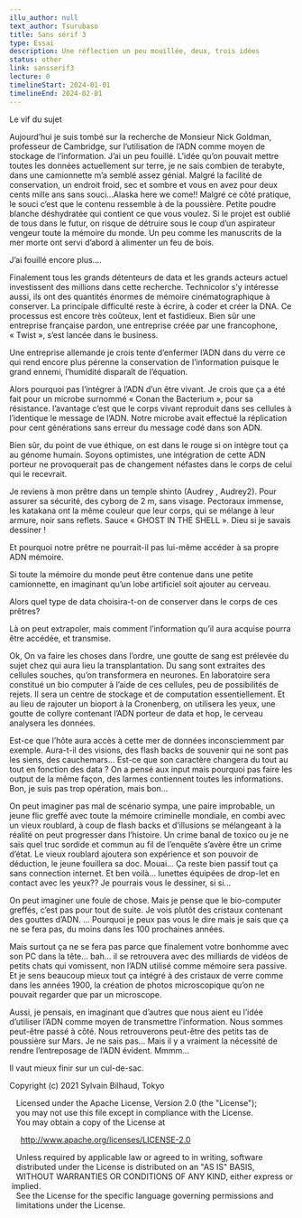 ```yaml
---
illu_author: null
text_author: Tsurubaso
title: Sans sérif 3
type: Essai
description: Une réflection un peu mouillée, deux, trois idées
status: other
link: sansserif3
lecture: 0
timelineStart: 2024-01-01
timelineEnd: 2024-02-01
---
```


Le vif du sujet

Aujourd’hui je suis tombé sur la recherche de Monsieur Nick Goldman, professeur de Cambridge, sur l’utilisation de l’ADN comme moyen de stockage de l’information. 
J’ai un peu fouillé.
L’idée qu’on pouvait mettre toutes les données actuellement sur terre, je ne sais combien de terabyte,  dans une camionnette m’a semblé assez génial. 
Malgré la facilité de conservation, un endroit froid, sec et sombre et vous en avez pour deux cents mille ans sans souci…Alaska here we come!!
Malgré ce côté pratique, le souci c’est que le contenu ressemble à de la poussière. 
Petite poudre blanche déshydratée qui contient ce que vous voulez. 
Si le projet est oublié de tous dans le futur, on risque de détruire sous le coup d’un aspirateur vengeur toute la mémoire du monde.
Un peu comme les manuscrits de la mer morte ont servi d’abord à alimenter un feu de bois.

J’ai fouillé encore plus….

Finalement tous les grands détenteurs de data et les grands acteurs actuel investissent des millions dans cette recherche.
Technicolor s’y intéresse aussi, ils ont des quantités énormes de mémoire cinématographique à conserver.
La principale difficulté reste à écrire, à coder et créer la DNA.
Ce processus est encore très coûteux, lent et fastidieux.
Bien sûr une entreprise française pardon, une entreprise créée par une francophone, « Twist »,  s’est lancée dans le business.

Une entreprise allemande je crois tente d’enfermer l’ADN dans du verre ce qui rend encore plus pérenne la conservation de l’information puisque le grand ennemi, l’humidité disparaît de l’équation.

Alors pourquoi pas l’intégrer à l’ADN d’un être vivant. 
Je crois que ça a été fait pour un microbe surnommé « Conan the Bacterium », pour sa résistance. l’avantage c’est que le corps vivant reproduit dans ses cellules à l’identique le message de l’ADN. Notre microbe avait effectué la réplication pour cent générations sans erreur du message codé dans son ADN.

Bien sûr, du point de vue éthique, on est dans le rouge si on intègre tout ça au génome humain.
Soyons optimistes, une intégration de cette ADN porteur ne provoquerait pas de changement néfastes dans le corps de celui qui le recevrait.

Je reviens à mon prêtre dans un temple shinto (Audrey , Audrey2).
Pour assurer sa sécurité, des cyborg de 2 m, sans visage.
Pectoraux immense, les katakana ont la même couleur que leur corps, qui se mélange à leur armure, noir sans reflets.
Sauce « GHOST IN THE SHELL ».
Dieu si je savais dessiner !

Et pourquoi notre prêtre ne pourrait-il pas lui-même accéder à sa propre ADN mémoire.

Si toute la mémoire du monde peut être contenue dans une petite camionnette, en imaginant qu’un lobe artificiel soit ajouter au cerveau. 

Alors quel type de data choisira-t-on de conserver dans le corps de ces prêtres?

Là on peut extrapoler, mais comment l’information qu’il aura acquise pourra être accédée, et transmise.

Ok, 
On va faire les choses dans l’ordre, 
une goutte de sang est prélevée du sujet chez qui aura lieu la transplantation.
Du sang sont extraites des cellules souches, qu’on transformera en neurones. En laboratoire sera constitué un bio computer à l’aide de ces cellules, peu de possibilités de rejets.
Il sera un centre de stockage et de computation essentiellement. Et au lieu de rajouter un bioport à la Cronenberg, on utilisera les yeux, une goutte de collyre contenant l’ADN porteur de data et hop, le cerveau analysera les données.

Est-ce que l’hôte aura accès à cette mer de données inconsciemment par exemple.
Aura-t-il des visions, des flash backs de souvenir qui ne sont pas les siens, des cauchemars… 
Est-ce que son caractère changera du tout au tout en fonction des data ?
On a pensé aux input mais pourquoi pas faire les output de la même façon, des larmes contiennent toutes les informations.
Bon, je suis pas trop opération, mais bon…

On peut imaginer pas mal de scénario sympa, une paire improbable, un jeune flic greffé avec toute la mémoire criminelle mondiale, en combi avec un vieux roublard, à coup de flash backs et d’illusions se mélangeant à la réalité on peut progresser dans l’histoire.
Un crime banal de toxico ou je ne sais quel truc sordide et commun au fil de l’enquête s’avère être un crime d’état. Le vieux roublard ajoutera son expérience et son pouvoir de déduction, le jeune fouillera sa doc.
Mouai…
Ça reste bien passif tout ça sans connection internet.
Et ben voilà… lunettes équipées de drop-let en contact avec les yeux??
Je pourrais vous le dessiner, si si…

On peut imaginer une foule de chose. Mais je pense que le bio-computer greffés, c’est pas pour tout de suite. Je vois plutôt des cristaux contenant des gouttes d’ADN. 
...
Pourquoi je peux pas vous le dire mais je sais que ça ne se fera pas, du moins dans les 100 prochaines années.

Mais surtout ça ne se fera pas parce que finalement votre bonhomme avec son PC dans la tête... bah... il se retrouvera avec des milliards de vidéos de petits chats qui vomissent, non l’ADN utilisé comme mémoire sera passive. Et je sens beaucoup mieux tout ça intégré à des cristaux de verre comme dans les années 1900, la création de photos microscopique qu’on ne pouvait regarder que par un microscope.

Aussi, je pensais, en imaginant que d’autres que nous aient eu l’idée d’utiliser l’ADN comme moyen de transmettre l’information. Nous sommes peut-être passé à côté. Nous retrouverons peut-être des petits tas de poussière sur Mars.
Je ne sais pas…
Mais il y a vraiment la nécessité de rendre l’entreposage de l’ADN évident.
Mmmm…

Il vaut mieux finir sur un cul-de-sac.







Copyright (c) 2021 Sylvain Bilhaud, Tokyo

   Licensed under the Apache License, Version 2.0 (the "License");
   you may not use this file except in compliance with the License.
   You may obtain a copy of the License at

     http://www.apache.org/licenses/LICENSE-2.0

   Unless required by applicable law or agreed to in writing, software
   distributed under the License is distributed on an "AS IS" BASIS,
   WITHOUT WARRANTIES OR CONDITIONS OF ANY KIND, either express or implied.
   See the License for the specific language governing permissions and
   limitations under the License.
